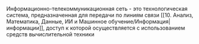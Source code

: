 Информационно-телекоммуникационная сеть - это технологическая система, предназначенная для передачи по линиям связи [[10. Анализ, Математика, Данные, ИИ и Машинное обучение/Информация|информации]], доступ к которой осуществляется с использованием средств вычислительной техники
